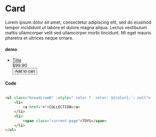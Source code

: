 # Card

Lorem ipsum dolor sit amet, consectetur adipiscing elit, sed do eiusmod tempor incididunt ut labore et dolore magna
aliqua. Lectus vestibulum mattis ullamcorper velit sed ullamcorper morbi tincidunt. Mi eget mauris pharetra et ultrices
neque ornare.

#### demo
<ul class=" flex f-center">
    <li class="w-25 product-item">
        <div class="product-thumbnail">
            <a href="#">
                <app-no-image  />
            </a>
        </div>
        <div class="product-details">
            <div class="product-info">
                <a href="#" class="product-title">Title</a>
            </div>
            <div class="product-price flex">
                <span class="after">$99.90</span>
                <!-- <span class="before" v-if="variants[index].compareAtPrice > 0">{{variants[index].compareAtPrice | currency }}</span> -->
            </div>
        </div>
        <!-- <div class="product-variants" v-if="variants.length > 1">
            <select @change="setProductVariant($event.target.value)">
                <option v-for="(v,key) in variants" :value="v.id" :key="v.sku + '_'+key">{{ v.title }} </option>
            </select>
        </div> -->
        <div class="product-actions" >
            <button class="add-to-cart button primary-button block-button">
                <span>Add to cart</span>
                <!-- <span v-else style='margin:-3px'>
                    <app-spinner size="20px" color="#ffffff" text='Loading...' :zIndex="0" />
                </span> -->
            </button>
        </div>
    </li>
</ul>

#### Code

```html

<ul class="breadcrumb" :style=" color ? `color: ${color};`: null">
    <li>
        <a href="#">COLLECTION</a>
    </li>
    <li>
        <span class="current-page">TOYS</span>
    </li>
</ul>

```